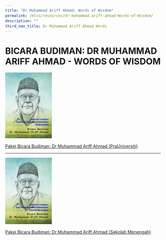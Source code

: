 ```yaml
---
title: "Dr Muhammad Ariff Ahmad: Words of Wisdom"
permalink: /mlcs/resources/dr-muhammad-ariff-ahmad-Words-of-Wisdom/
description: ""
third_nav_title: Dr Muhammad Ariff Ahmad Words
---
```

BICARA BUDIMAN: DR MUHAMMAD ARIFF AHMAD - WORDS OF WISDOM
=========================================================

 <img src="/images/001%20-%20pra%20u%20-%20bicara%20budiman%20-%20dr%20md%20arif%20ahmad.jpg" style="width:30%">
			
[Pakej Bicara Budiman: Dr Muhammad Ariff Ahmad (PraUniversiti)](/files/pakej-bicara-budiman-dr-muhmmad-ariff-ahmad-(prauniversiti).pdf)
<hr>
	<img src="/images/001%20-%20sec%20-%20bicara%20budiman%20-%20dr%20md%20arif%20ahmad.jpg" style="width:30%">

[Pakej Bicara Budiman: Dr Muhammad Ariff Ahmad (Sekolah Menengah)](/files/sekolah-menengah.pdf)